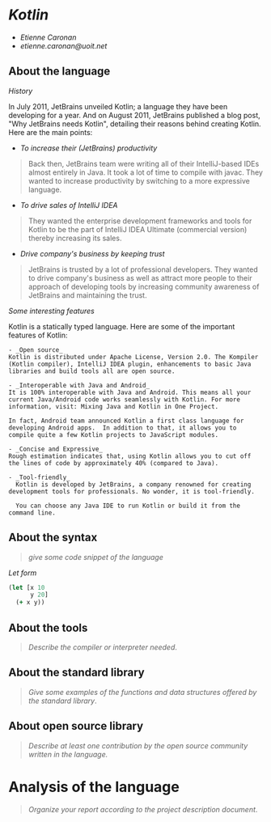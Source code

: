 # _Kotlin_

- _Etienne Caronan_
- _etienne.caronan@uoit.net_

## About the language
_History_

In July 2011, JetBrains unveiled Kotlin; a language they have been developing for a year.
And on August 2011, JetBrains published a blog post,
"Why JetBrains needs Kotlin", detailing their reasons behind creating Kotlin. Here are the main points:

- _To increase their (JetBrains) productivity_
> Back then, JetBrains team were writing all of their IntelliJ-based IDEs almost entirely in Java. It took a lot of time to compile with javac. They wanted to increase productivity by switching to a more expressive language.

- _To drive sales of IntelliJ IDEA_
>They wanted the enterprise development frameworks and tools for Kotlin to be the part of IntelliJ IDEA Ultimate (commercial version) thereby increasing its sales.

- _Drive company's business by keeping trust_
> JetBrains is trusted by a lot of professional developers. They wanted to drive company's business as well as attract more people to their approach of developing tools by increasing community awareness of JetBrains and maintaining the trust.

_Some interesting features_

Kotlin is a statically typed language. Here are some of the important features of Kotlin:

    - _Open source_
    Kotlin is distributed under Apache License, Version 2.0. The Kompiler (Kotlin compiler), IntelliJ IDEA plugin, enhancements to basic Java libraries and build tools all are open source.

    - _Interoperable with Java and Android_
    It is 100% interoperable with Java and Android. This means all your current Java/Android code works seamlessly with Kotlin. For more information, visit: Mixing Java and Kotlin in One Project.

    In fact, Android team announced Kotlin a first class language for developing Android apps.  In addition to that, it allows you to compile quite a few Kotlin projects to JavaScript modules.

    - _Concise and Expressive_
    Rough estimation indicates that, using Kotlin allows you to cut off the lines of code by approximately 40% (compared to Java).

    - _Tool-friendly_
      Kotlin is developed by JetBrains, a company renowned for creating development tools for professionals. No wonder, it is tool-friendly.

      You can choose any Java IDE to run Kotlin or build it from the command line.

## About the syntax

> _give some code snippet of the language_

*Let form*

```clojure
(let [x 10
      y 20]
  (+ x y))
```

## About the tools

> _Describe the compiler or interpreter needed_.

## About the standard library

> _Give some examples of the functions and data structures
> offered by the standard library_.

## About open source library

> _Describe at least one contribution by the open source
community written in the language._

# Analysis of the language

> _Organize your report according to the project description
document_.
